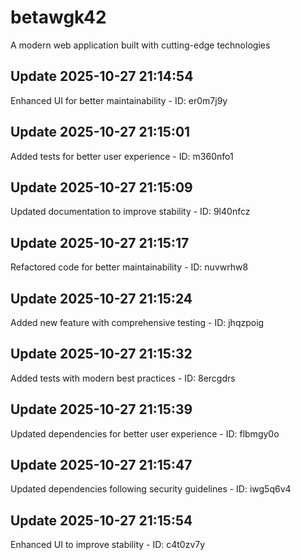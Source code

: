 # betawgk42
A modern web application built with cutting-edge technologies

## Update 2025-10-27 21:14:54
Enhanced UI for better maintainability - ID: er0m7j9y


## Update 2025-10-27 21:15:01
Added tests for better user experience - ID: m360nfo1


## Update 2025-10-27 21:15:09
Updated documentation to improve stability - ID: 9l40nfcz


## Update 2025-10-27 21:15:17
Refactored code for better maintainability - ID: nuvwrhw8


## Update 2025-10-27 21:15:24
Added new feature with comprehensive testing - ID: jhqzpoig


## Update 2025-10-27 21:15:32
Added tests with modern best practices - ID: 8ercgdrs


## Update 2025-10-27 21:15:39
Updated dependencies for better user experience - ID: flbmgy0o


## Update 2025-10-27 21:15:47
Updated dependencies following security guidelines - ID: iwg5q6v4


## Update 2025-10-27 21:15:54
Enhanced UI to improve stability - ID: c4t0zv7y

